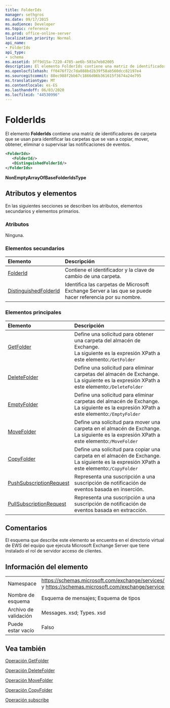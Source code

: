 ```yaml
---
title: FolderIds
manager: sethgros
ms.date: 09/17/2015
ms.audience: Developer
ms.topic: reference
ms.prod: office-online-server
localization_priority: Normal
api_name:
- FolderIds
api_type:
- schema
ms.assetid: 3ff9d15a-7220-4785-ae6b-583a7eb82005
description: El elemento FolderIds contiene una matriz de identificadores de carpeta que se usan para identificar las carpetas que se van a copiar, mover, obtener, eliminar o supervisar las notificaciones de eventos.
ms.openlocfilehash: ff0476f72c7da088bd2b39f58ab560dcc82197e4
ms.sourcegitcommit: 88ec988f2bb67c1866d06b361615f3674a24e795
ms.translationtype: MT
ms.contentlocale: es-ES
ms.lasthandoff: 06/03/2020
ms.locfileid: "44530996"
---
```

# <a name="folderids"></a>FolderIds

El elemento **FolderIds** contiene una matriz de identificadores de carpeta que se usan para identificar las carpetas que se van a copiar, mover, obtener, eliminar o supervisar las notificaciones de eventos. 
  
```xml
<FolderIds>
   <FolderId/>
   <DistinguishedFolderId/>
</FolderIds>
```

 **NonEmptyArrayOfBaseFolderIdsType**
## <a name="attributes-and-elements"></a>Atributos y elementos

En las siguientes secciones se describen los atributos, elementos secundarios y elementos primarios.
  
### <a name="attributes"></a>Atributos

Ninguna.
  
### <a name="child-elements"></a>Elementos secundarios

|**Elemento**|**Descripción**|
|:-----|:-----|
|[FolderId](folderid.md) <br/> |Contiene el identificador y la clave de cambio de una carpeta.  <br/> |
|[DistinguishedFolderId](distinguishedfolderid.md) <br/> |Identifica las carpetas de Microsoft Exchange Server a las que se puede hacer referencia por su nombre.  <br/> |
   
### <a name="parent-elements"></a>Elementos principales

|**Elemento**|**Descripción**|
|:-----|:-----|
|[GetFolder](getfolder.md) <br/> |Define una solicitud para obtener una carpeta del almacén de Exchange.  <br/> La siguiente es la expresión XPath a este elemento:`/GetFolder` <br/> |
|[DeleteFolder](deletefolder.md) <br/> |Define una solicitud para eliminar carpetas del almacén de Exchange.  <br/> La siguiente es la expresión XPath a este elemento:`/DeleteFolder` <br/> |
|[EmptyFolder](emptyfolder.md) <br/> |Define una solicitud para eliminar carpetas del almacén de Exchange.  <br/> La siguiente es la expresión XPath a este elemento:`/EmptyFolder` <br/> |
|[MoveFolder](movefolder.md) <br/> |Define una solicitud para mover una carpeta en el almacén de Exchange.  <br/> La siguiente es la expresión XPath a este elemento:`/MoveFolder` <br/> |
|[CopyFolder](copyfolder.md) <br/> |Define una solicitud para copiar una carpeta en el almacén de Exchange.  <br/> La siguiente es la expresión XPath a este elemento:`/CopyFolder` <br/> |
|[PushSubscriptionRequest](pushsubscriptionrequest.md) <br/> |Representa una suscripción a una suscripción de notificación de eventos basada en inserción.  <br/> |
|[PullSubscriptionRequest](pullsubscriptionrequest.md) <br/> |Representa una suscripción a una suscripción de notificación de eventos basada en extracción.  <br/> |
   
## <a name="remarks"></a>Comentarios

El esquema que describe este elemento se encuentra en el directorio virtual de EWS del equipo que ejecuta Microsoft Exchange Server que tiene instalado el rol de servidor acceso de clientes.
  
## <a name="element-information"></a>Información del elemento

|||
|:-----|:-----|
|Namespace  <br/> |https://schemas.microsoft.com/exchange/services/2006/messages y https://schemas.microsoft.com/exchange/services/2006/types  <br/> |
|Nombre de esquema  <br/> |Esquema de mensajes; Esquema de tipos  <br/> |
|Archivo de validación  <br/> |Messages. xsd; Types. xsd  <br/> |
|Puede estar vacío  <br/> |Falso  <br/> |
   
## <a name="see-also"></a>Vea también



[Operación GetFolder](getfolder-operation.md)
  
[Operación DeleteFolder](deletefolder-operation.md)
  
[Operación MoveFolder](movefolder-operation.md)
  
[Operación CopyFolder](copyfolder-operation.md)
  
[Operación subscribe](subscribe-operation.md)

